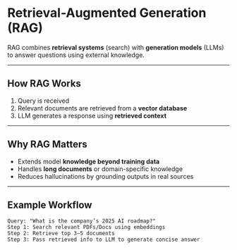 # Retrieval-Augmented Generation (RAG)

RAG combines **retrieval systems** (search) with **generation models** (LLMs) to answer questions using external knowledge.

---

## How RAG Works

1. Query is received  
2. Relevant documents are retrieved from a **vector database**  
3. LLM generates a response using **retrieved context**  

---

## Why RAG Matters

- Extends model **knowledge beyond training data**  
- Handles **long documents** or domain-specific knowledge  
- Reduces hallucinations by grounding outputs in real sources  

---

## Example Workflow

```text
Query: "What is the company’s 2025 AI roadmap?"
Step 1: Search relevant PDFs/Docs using embeddings
Step 2: Retrieve top 3–5 documents
Step 3: Pass retrieved info to LLM to generate concise answer
